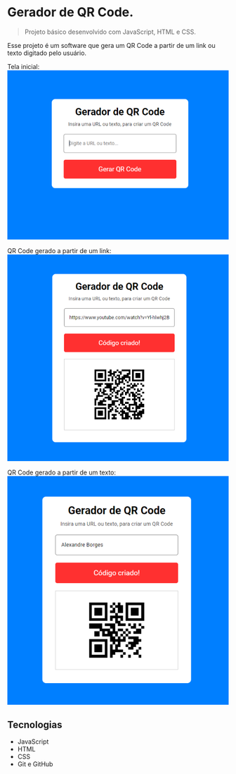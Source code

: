 # Gerador de QR Code.

> Projeto básico desenvolvido com JavaScript, HTML e CSS.

Esse projeto é um software que gera um QR Code a partir de um link ou texto digitado pelo usuário.

Tela inicial:
![Qrcode](./.github/qrcode01.PNG)

QR Code gerado a partir de um link:
![Qrcode](./.github/qrcode02.PNG)

QR Code gerado a partir de um texto:
![Qrcode](./.github/qrcode03.PNG)

## Tecnologias
- JavaScript
- HTML
- CSS
- Git e GitHub